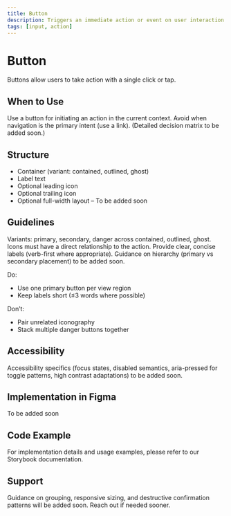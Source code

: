 ```yaml
---
title: Button
description: Triggers an immediate action or event on user interaction.
tags: [input, action]
---
```


# Button

Buttons allow users to take action with a single click or tap.

## When to Use

Use a button for initiating an action in the current context. Avoid when navigation is the primary intent (use a link). (Detailed decision matrix to be added soon.)

## Structure

- Container (variant: contained, outlined, ghost)
- Label text
- Optional leading icon
- Optional trailing icon
- Optional full-width layout – To be added soon

## Guidelines

Variants: primary, secondary, danger across contained, outlined, ghost. Icons must have a direct relationship to the action. Provide clear, concise labels (verb-first where appropriate). Guidance on hierarchy (primary vs secondary placement) to be added soon.

Do:

- Use one primary button per view region
- Keep labels short (≤3 words where possible)

Don’t:

- Pair unrelated iconography
- Stack multiple danger buttons together

## Accessibility

Accessibility specifics (focus states, disabled semantics, aria-pressed for toggle patterns, high contrast adaptations) to be added soon.

## Implementation in Figma

To be added soon

## Code Example

For implementation details and usage examples, please refer to our Storybook documentation.

## Support

Guidance on grouping, responsive sizing, and destructive confirmation patterns will be added soon. Reach out if needed sooner.
